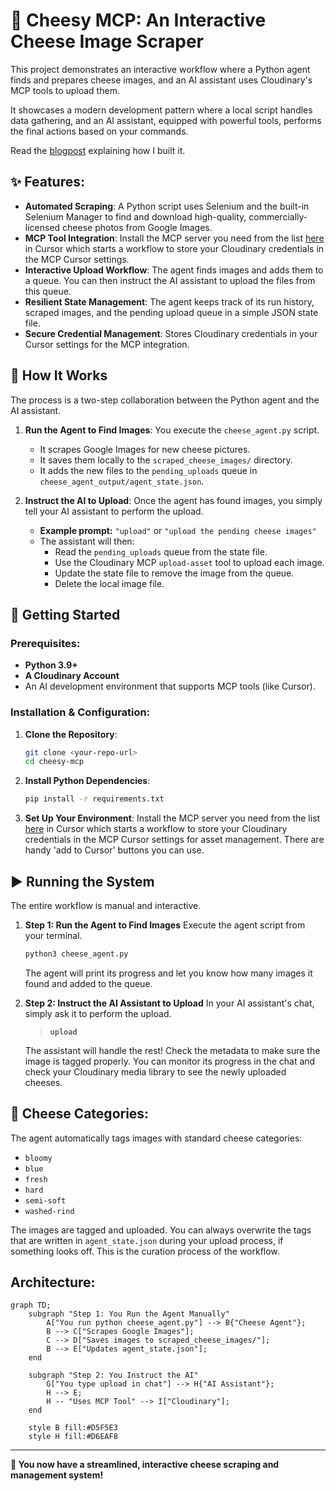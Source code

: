 # 🧀 Cheesy MCP: An Interactive Cheese Image Scraper

This project demonstrates an interactive workflow where a Python agent finds and prepares cheese images, and an AI assistant uses Cloudinary's MCP tools to upload them.

It showcases a modern development pattern where a local script handles data gathering, and an AI assistant, equipped with powerful tools, performs the final actions based on your commands.

Read the [blogpost](https://dev.to/jenlooper/using-cloudinarys-new-mcp-server-to-scrape-mozarella-camembert-and-parmesan-1m4b) explaining how I built it.

## ✨ **Features:**

- **Automated Scraping**: A Python script uses Selenium and the built-in Selenium Manager to find and download high-quality, commercially-licensed cheese photos from Google Images.
- **MCP Tool Integration**: Install the MCP server you need from the list [here](https://github.com/cloudinary/mcp-servers) in Cursor which starts a workflow to store your Cloudinary credentials in the MCP Cursor settings.
- **Interactive Upload Workflow**: The agent finds images and adds them to a queue. You can then instruct the AI assistant to upload the files from this queue.
- **Resilient State Management**: The agent keeps track of its run history, scraped images, and the pending upload queue in a simple JSON state file.
- **Secure Credential Management**: Stores Cloudinary credentials in your Cursor settings for the MCP integration.

## 🚀 **How It Works**

The process is a two-step collaboration between the Python agent and the AI assistant.

1.  **Run the Agent to Find Images**: You execute the `cheese_agent.py` script.
    - It scrapes Google Images for new cheese pictures.
    - It saves them locally to the `scraped_cheese_images/` directory.
    - It adds the new files to the `pending_uploads` queue in `cheese_agent_output/agent_state.json`.

2.  **Instruct the AI to Upload**: Once the agent has found images, you simply tell your AI assistant to perform the upload.
    - **Example prompt:** `"upload"` or `"upload the pending cheese images"`
    - The assistant will then:
        - Read the `pending_uploads` queue from the state file.
        - Use the Cloudinary MCP `upload-asset` tool to upload each image.
        - Update the state file to remove the image from the queue.
        - Delete the local image file.

## 🔧 **Getting Started**

### **Prerequisites:**
- **Python 3.9+**
- **A Cloudinary Account**
- An AI development environment that supports MCP tools (like Cursor).

### **Installation & Configuration:**

1.  **Clone the Repository**:
    ```bash
    git clone <your-repo-url>
    cd cheesy-mcp
    ```

2.  **Install Python Dependencies**:
    ```bash
    pip install -r requirements.txt
    ```

3.  **Set Up Your Environment**:
    Install the MCP server you need from the list [here](https://github.com/cloudinary/mcp-servers) in Cursor which starts a workflow to store your Cloudinary credentials in the MCP Cursor settings for asset management. There are handy 'add to Cursor' buttons you can use.

## ▶️ **Running the System**

The entire workflow is manual and interactive.

1.  **Step 1: Run the Agent to Find Images**
    Execute the agent script from your terminal.
    ```bash
    python3 cheese_agent.py
    ```
    The agent will print its progress and let you know how many images it found and added to the queue.

2.  **Step 2: Instruct the AI Assistant to Upload**
    In your AI assistant's chat, simply ask it to perform the upload.
    > **`upload`**

    The assistant will handle the rest! Check the metadata to make sure the image is tagged properly. You can monitor its progress in the chat and check your Cloudinary media library to see the newly uploaded cheeses.

## 🧀 **Cheese Categories:**

The agent automatically tags images with standard cheese categories:
- `bloomy`
- `blue`
- `fresh`
- `hard`
- `semi-soft`
- `washed-rind`

The images are tagged and uploaded. You can always overwrite the tags that are written in `agent_state.json` during your upload process, if something looks off. This is the curation process of the workflow.

## **Architecture:**

```mermaid
graph TD;
    subgraph "Step 1: You Run the Agent Manually"
        A["You run python cheese_agent.py"] --> B{"Cheese Agent"};
        B --> C["Scrapes Google Images"];
        C --> D["Saves images to scraped_cheese_images/"];
        B --> E["Updates agent_state.json"];
    end

    subgraph "Step 2: You Instruct the AI"
        G["You type upload in chat"] --> H{"AI Assistant"};
        H --> E;
        H -- "Uses MCP Tool" --> I["Cloudinary"];
    end

    style B fill:#D5F5E3
    style H fill:#D6EAF8
```

---

**🎉 You now have a streamlined, interactive cheese scraping and management system!** 
